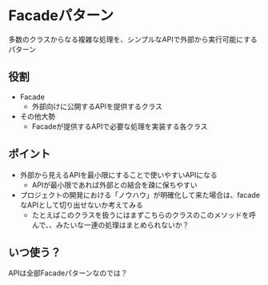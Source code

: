 # Facadeパターン
多数のクラスからなる複雑な処理を、シンプルなAPIで外部から実行可能にするパターン

## 役割
- Facade
  - 外部向けに公開するAPIを提供するクラス
- その他大勢
  - Facadeが提供するAPIで必要な処理を実装する各クラス

## ポイント
- 外部から見えるAPIを最小限にすることで使いやすいAPIになる
  - APIが最小限であれば外部との結合を疎に保ちやすい
- プロジェクトの開発における「ノウハウ」が明確化して来た場合は、facadeなAPIとして切り出せないか考えてみる
  - たとえばこのクラスを扱うにはまずこちらのクラスのこのメソッドを呼んで、、みたいな一連の処理はまとめられないか？

## いつ使う？
APIは全部Facadeパターンなのでは？
